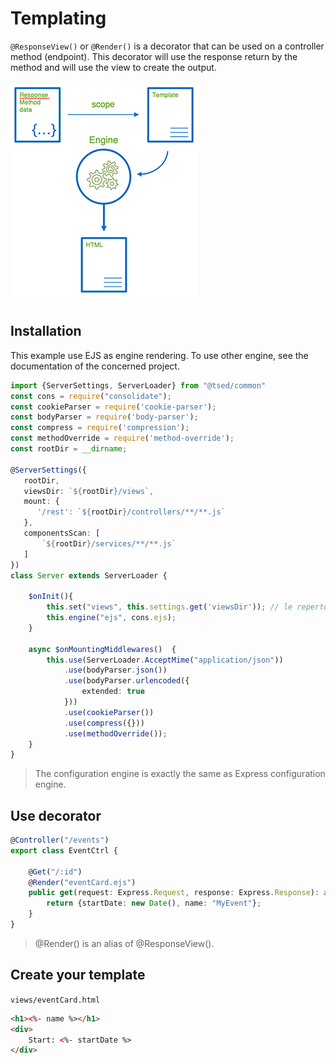 # Templating

`@ResponseView()` or `@Render()` is a decorator that can be used on a controller method (endpoint).
This decorator will use the response return by the method and will use the view to create the output.

![templating-engine](./../assets/templating-engine.png)

## Installation
This example use EJS as engine rendering. To use other engine, see the documentation of the concerned project. 
```typescript
import {ServerSettings, ServerLoader} from "@tsed/common"
const cons = require("consolidate");
const cookieParser = require('cookie-parser');
const bodyParser = require('body-parser');
const compress = require('compression');
const methodOverride = require('method-override');
const rootDir = __dirname;

@ServerSettings({
   rootDir,
   viewsDir: `${rootDir}/views`,
   mount: {
      '/rest': `${rootDir}/controllers/**/**.js`
   },
   componentsScan: [
       `${rootDir}/services/**/**.js`
   ]
})
class Server extends ServerLoader {

    $onInit(){
        this.set("views", this.settings.get('viewsDir')); // le repertoire des vues
        this.engine("ejs", cons.ejs);
    }

    async $onMountingMiddlewares()  {
        this.use(ServerLoader.AcceptMime("application/json"))
            .use(bodyParser.json())
            .use(bodyParser.urlencoded({
                extended: true
            }))
            .use(cookieParser())
            .use(compress({}))
            .use(methodOverride());
    }
}
```

> The configuration engine is exactly the same as Express configuration engine. 

## Use decorator

```typescript
@Controller("/events")
export class EventCtrl {

    @Get("/:id")
    @Render("eventCard.ejs")
    public get(request: Express.Request, response: Express.Response): any {
        return {startDate: new Date(), name: "MyEvent"};
    }
}
```
> @Render() is an alias of @ResponseView().

## Create your template

`views/eventCard.html`
```html
<h1><%- name %></h1>
<div>
    Start: <%- startDate %>
</div>
```
